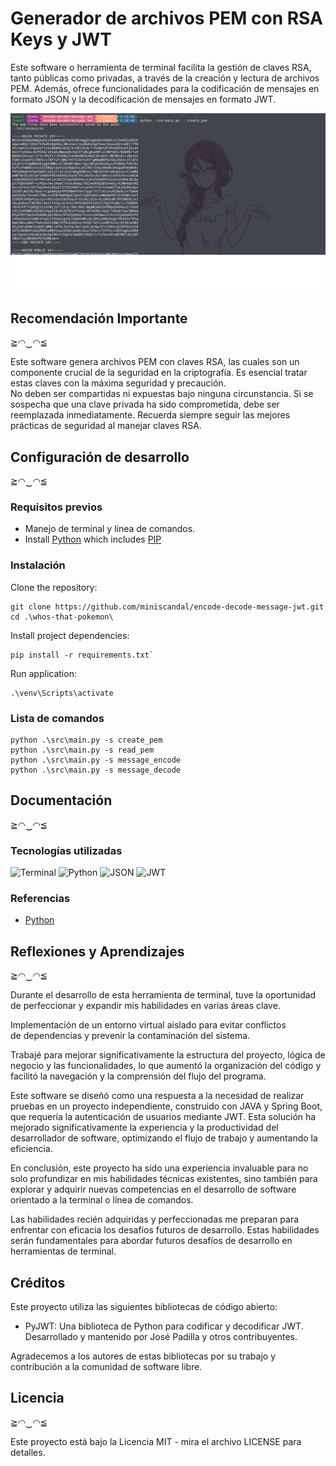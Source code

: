 # Generador de archivos PEM con RSA Keys y JWT

Este software o herramienta de terminal facilita la gestión de claves RSA, tanto públicas
como privadas, a través de la creación y lectura de archivos PEM. Además, ofrece funcionalidades
para la codificación de mensajes en formato JSON y la decodificación de mensajes en formato JWT.

<img src="./docs/pictures/terminal-capture.png" width="540">



## Recomendación Importante
≧◠‿◠≦

Este software genera archivos PEM con claves RSA, las cuales son un componente
crucial de la seguridad en la criptografía. Es esencial tratar estas claves con la máxima
seguridad y precaución.  
No deben ser compartidas ni expuestas bajo ninguna circunstancia. Si se sospecha que una clave
privada ha sido comprometida, debe ser reemplazada inmediatamente. Recuerda siempre seguir
las mejores prácticas de seguridad al manejar claves RSA.


## Configuración de desarrollo
 ≧◠‿◠≦

### Requisitos previos

* Manejo de terminal y línea de comandos.
* Install [Python](https://www.python.org/) which includes [PIP](https://pypi.org/project/pip/)


### Instalación

Clone the repository:

```
git clone https://github.com/miniscandal/encode-decode-message-jwt.git
cd .\whos-that-pokemon\
```

Install project dependencies:

```
pip install -r requirements.txt`
```

Run application:

```
.\venv\Scripts\activate
```


### Lista de comandos

```
python .\src\main.py -s create_pem
python .\src\main.py -s read_pem
python .\src\main.py -s message_encode
python .\src\main.py -s message_decode
```



## Documentación 
 ≧◠‿◠≦


### Tecnologías utilizadas
![Terminal](https://img.shields.io/badge/Terminal-%23474745.svg?style=for-the-badge)
![Python](https://img.shields.io/badge/Python-%233776AB.svg?style=for-the-badge&logo=python&logoColor=white)
![JSON](https://img.shields.io/badge/JSON-%2348494a.svg?style=for-the-badge)
![JWT](https://img.shields.io/badge/JWT-%2300aa00.svg?style=for-the-badge)



### Referencias

* [Python](https://www.python.org/)









## Reflexiones y Aprendizajes

≧◠‿◠≦


Durante el desarrollo de esta herramienta de terminal, tuve la oportunidad de perfeccionar y expandir
mis habilidades en varias áreas clave.


Implementación de un entorno virtual aislado para evitar conflictos  
de dependencias y prevenir la contaminación del sistema.

Trabajé para mejorar significativamente la estructura del proyecto, lógica de
negocio y las funcionalidades, lo que aumentó la organización del código y facilitó la
navegación y la comprensión del flujo del programa.

Este software se diseñó como una respuesta a la necesidad de realizar pruebas en un proyecto
independiente, construido con JAVA y Spring Boot, que requería la autenticación de usuarios
mediante JWT. Esta solución ha mejorado significativamente la experiencia y la productividad
del desarrollador de software, optimizando el flujo de trabajo y aumentando la eficiencia.

En conclusión, este proyecto ha sido una experiencia invaluable para no solo profundizar
en mis habilidades técnicas existentes, sino también para explorar y adquirir nuevas
competencias en el desarrollo de software orientado a la terminal o línea de comandos.

Las habilidades recién adquiridas y perfeccionadas me preparan para enfrentar con
eficacia los desafíos futuros de desarrollo. Estas habilidades serán fundamentales para abordar
futuros desafíos de desarrollo en herramientas de terminal.






## Créditos

Este proyecto utiliza las siguientes bibliotecas de código abierto:

- PyJWT: Una biblioteca de Python para codificar y decodificar JWT.
Desarrollado y mantenido por José Padilla y otros contribuyentes.

Agradecemos a los autores de estas bibliotecas por su trabajo y contribución a la comunidad de
software libre.





## Licencia

≧◠‿◠≦

Este proyecto está bajo la Licencia MIT - mira el archivo LICENSE para detalles.
